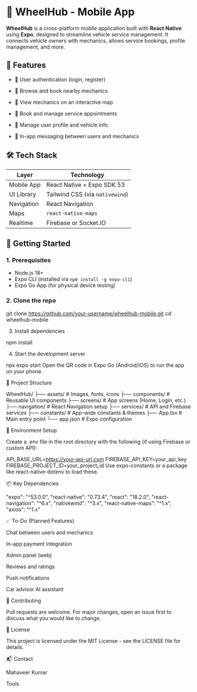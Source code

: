 # 🚗 WheelHub - Mobile App




**WheelHub** is a cross-platform mobile application built with **React Native** using **Expo**, designed to streamline vehicle service management. It connects vehicle owners with mechanics, allows service bookings, profile management, and more.




## 📱 Features


- 🔐 User authentication (login, register)
  
- 🧰 Browse and book nearby mechanics
  
- 📍 View mechanics on an interactive map
  
- 📅 Book and manage service appointments
  
- 👤 Manage user profile and vehicle info
  
- 💬 In-app messaging between users and mechanics
  



## 🛠️ Tech Stack


| Layer       | Technology                   |
|-------------|-------------------------------|
| Mobile App  | React Native + Expo SDK 53    |
| UI Library  | Tailwind CSS (via `nativewind`)|
| Navigation  | React Navigation              |
| Maps        | `react-native-maps`           |
| Realtime    | Firebase or Socket.IO         |




## 🚀 Getting Started


### 1. Prerequisites


- Node.js 18+
- Expo CLI (installed via `npm install -g expo-cli`)
- Expo Go App (for physical device testing)


### 2. Clone the repo


git clone https://github.com/your-username/wheelhub-mobile.git
cd wheelhub-mobile



3. Install dependencies

npm install



4. Start the development server

npx expo start
Open the QR code in Expo Go (Android/iOS) to run the app on your phone.



📁 Project Structure



WheelHub/
├── assets/              # Images, fonts, icons
├── components/          # Reusable UI components
├── screens/             # App screens (Home, Login, etc.)
├── navigation/          # React Navigation setup
├── services/            # API and Firebase services
├── constants/           # App-wide constants & themes
├── App.tsx              # Main entry point
└── app.json             # Expo configuration



🔐 Environment Setup


Create a .env file in the root directory with the following (if using Firebase or custom API):

API_BASE_URL=https://your-api-url.com
FIREBASE_API_KEY=your_api_key
FIREBASE_PROJECT_ID=your_project_id
Use expo-constants or a package like react-native-dotenv to load these.



📦 Key Dependencies


"expo": "^53.0.0",
"react-native": "0.73.4",
"react": "18.2.0",
"react-navigation": "^6.x",
"nativewind": "^3.x",
"react-native-maps": "^1.x",
"axios": "^1.x"


✅ To-Do (Planned Features)


 Chat between users and mechanics

 In-app payment integration

 Admin panel (web)

 Reviews and ratings

 Push notifications

 Car advisor AI assistant

 

🤝 Contributing

Pull requests are welcome. For major changes, open an issue first to discuss what you would like to change.



📄 License

This project is licensed under the MIT License - see the LICENSE file for details.


📬 Contact

Mahaveer Kumar







Tools



